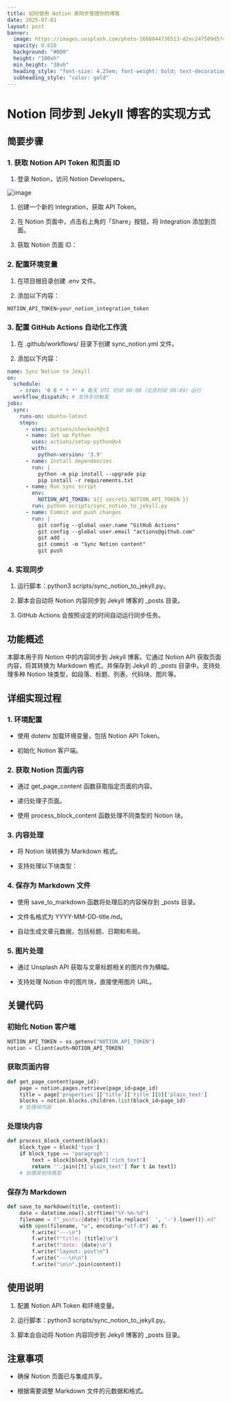 ```yaml
---
title: 如何使用 Notion 来同步管理你的博客
date: 2025-07-01
layout: post
banner:
  image: https://images.unsplash.com/photo-1660844736513-d2ec247509d5?crop=entropy&cs=tinysrgb&fit=max&fm=jpg&ixid=M3w2OTIwMzJ8MHwxfHJhbmRvbXx8fHx8fHx8fDE3NTEzNjU0OTl8&ixlib=rb-4.1.0&q=80&w=1080
  opacity: 0.618
  background: "#000"
  height: "100vh"
  min_height: "38vh"
  heading_style: "font-size: 4.25em; font-weight: bold; text-decoration: underline"
  subheading_style: "color: gold"
---
```


# Notion 同步到 Jekyll 博客的实现方式

## 简要步骤

### 1. 获取 Notion API Token 和页面 ID

1. 登录 Notion，访问 Notion Developers。

![image](https://prod-files-secure.s3.us-west-2.amazonaws.com/a7a0cc5a-89b9-4cda-8686-1fba0ca52f40/d19c1afe-dea5-4312-9333-786b0ba83054/image.png?X-Amz-Algorithm=AWS4-HMAC-SHA256&X-Amz-Content-Sha256=UNSIGNED-PAYLOAD&X-Amz-Credential=ASIAZI2LB466TKEXZKUZ%2F20250701%2Fus-west-2%2Fs3%2Faws4_request&X-Amz-Date=20250701T102459Z&X-Amz-Expires=3600&X-Amz-Security-Token=IQoJb3JpZ2luX2VjENr%2F%2F%2F%2F%2F%2F%2F%2F%2F%2FwEaCXVzLXdlc3QtMiJIMEYCIQDZYVDA60voUxd52wCpT%2FWmjHTtb8QiHj%2F0xU3D5VcZmwIhAOGX3kmNFSNDGuVeMxlSXaef07JXiQOtNp3hGHzV6BakKogECNL%2F%2F%2F%2F%2F%2F%2F%2F%2F%2FwEQABoMNjM3NDIzMTgzODA1IgzAK5hU35uGXr7isWUq3APAJsZN4K12p%2FYGlY7AueBNMwKi7vgYaroaqWxHFEjHv857ClUPaorPy%2FAYtH7QAht86F2CzwXDec7Nb5HTEcrBOxwhq99uYa9G6FyvUP0V0EnmbReu8dVvfZp9KbE7tYAw2VeEsXXrZ7X4HbPj2oe8mM8BVP71UwFRmzcG3ZGqZf%2FzTMVqbNkoP%2BHJ1lbKUzMtKKj1%2Bk30ZcxSFmTMUD3jUZGnJGTtjFnPA5HVbVQQdQlm2ZlL6OB7Tv0iXikDadfYRcDYyMRnFiB0uq%2BAILPf%2BnOvM%2FvHfwLOwTrczntRXmo6ENKhQ2gWEqrJW7xxjxVKIfv4nDRtCAtYJ%2BC43eMSUwGHCMPdnm9hXluhzEBaomO%2BtTcgRwN2pR2B67o%2BDjrTgjdR2p8anfUHWq3DXuWph2LLsPxWxMaSR78kbIgKWeKX0%2FdmCj1mwx3x60frWVifY0ZU%2BcXUbURgW7yU9WZOXsChnFcD6UU8l7r7Ip4TJN5Zx5cbkPb6Msb1jYbUkZ5B7iX6fV6ddj5yu730TFKg%2BeJuI%2BxGLtNG0bjMN5%2FCL%2FPzf8OooGWhLQ1SDpVv06oznmsGHgCP4K5W8vMr%2FoQvA7G8h9qTBqNXN5dCAfmPcuFH%2BLAuU3zbUYBsjjDUz47DBjqkAd%2BLrU0zvb2kl84SGq5o%2FYzOJcpdKrh%2BPiNBb5tZ7c1c49kPC0kWb%2FyCAk7Lsqb82CnL%2B9GuL8vl7agq7AHNVlFqF5J7YZDx5okXVPujUJs24BPGS%2B4aulGRySZi3aWjnqaA8YjcGGQmOTubvVh%2BoJ7GAcI6Ff2sU4lZK8UUJtNsvJeWb%2FHPgoay4kNZaIIJqilHkMwB3Vr49w4rXFRFsDPNLm2G&X-Amz-Signature=0f057a6767a8617be4f14fbf0fb7174ddb18c39dcb649de9302468c737487d58&X-Amz-SignedHeaders=host&x-amz-checksum-mode=ENABLED&x-id=GetObject)

1. 创建一个新的 Integration，获取 API Token。

1. 在 Notion 页面中，点击右上角的「Share」按钮，将 Integration 添加到页面。

1. 获取 Notion 页面 ID：


### 2. 配置环境变量

1. 在项目根目录创建 .env 文件。

1. 添加以下内容：

```javascript
NOTION_API_TOKEN=your_notion_integration_token
```

### 3. 配置 GitHub Actions 自动化工作流

1. 在 .github/workflows/ 目录下创建 sync_notion.yml 文件。

1. 添加以下内容：

```yaml
name: Sync Notion to Jekyll
on:
  schedule:
    - cron: '0 0 * * *' # 每天 UTC 时间 00:00（北京时间 08:00）运行
  workflow_dispatch: # 支持手动触发
jobs:
  sync:
    runs-on: ubuntu-latest
    steps:
      - uses: actions/checkout@v3
      - name: Set up Python
        uses: actions/setup-python@v4
        with:
          python-version: '3.9'
      - name: Install dependencies
        run: |
          python -m pip install --upgrade pip
          pip install -r requirements.txt
      - name: Run sync script
        env:
          NOTION_API_TOKEN: ${{ secrets.NOTION_API_TOKEN }}
        run: python scripts/sync_notion_to_jekyll.py
      - name: Commit and push changes
        run: |
          git config --global user.name "GitHub Actions"
          git config --global user.email "actions@github.com"
          git add .
          git commit -m "Sync Notion content"
          git push
```

### 4. 实现同步

1. 运行脚本：python3 scripts/sync_notion_to_jekyll.py。

1. 脚本会自动将 Notion 内容同步到 Jekyll 博客的 _posts 目录。

1. GitHub Actions 会按照设定的时间自动运行同步任务。

## 功能概述

本脚本用于将 Notion 中的内容同步到 Jekyll 博客。它通过 Notion API 获取页面内容，将其转换为 Markdown 格式，并保存到 Jekyll 的 _posts 目录中。支持处理多种 Notion 块类型，如段落、标题、列表、代码块、图片等。

## 详细实现过程

### 1. 环境配置

- 使用 dotenv 加载环境变量，包括 Notion API Token。

- 初始化 Notion 客户端。

### 2. 获取 Notion 页面内容

- 通过 get_page_content 函数获取指定页面的内容。

- 递归处理子页面。

- 使用 process_block_content 函数处理不同类型的 Notion 块。

### 3. 内容处理

- 将 Notion 块转换为 Markdown 格式。

- 支持处理以下块类型：


### 4. 保存为 Markdown 文件

- 使用 save_to_markdown 函数将处理后的内容保存到 _posts 目录。

- 文件名格式为 YYYY-MM-DD-title.md。

- 自动生成文章元数据，包括标题、日期和布局。

### 5. 图片处理

- 通过 Unsplash API 获取与文章标题相关的图片作为横幅。

- 支持处理 Notion 中的图片块，直接使用图片 URL。

## 关键代码

### 初始化 Notion 客户端

```python
NOTION_API_TOKEN = os.getenv("NOTION_API_TOKEN")
notion = Client(auth=NOTION_API_TOKEN)
```

### 获取页面内容

```python
def get_page_content(page_id):
    page = notion.pages.retrieve(page_id=page_id)
    title = page['properties']['title']['title'][0]['plain_text']
    blocks = notion.blocks.children.list(block_id=page_id)
    # 处理块内容
```

### 处理块内容

```python
def process_block_content(block):
    block_type = block['type']
    if block_type == 'paragraph':
        text = block[block_type]['rich_text']
        return ''.join([t['plain_text'] for t in text])
    # 处理其他块类型
```

### 保存为 Markdown

```python
def save_to_markdown(title, content):
    date = datetime.now().strftime("%Y-%m-%d")
    filename = f"_posts/{date}-{title.replace(' ', '-').lower()}.md"
    with open(filename, "w", encoding="utf-8") as f:
        f.write("---\n")
        f.write(f"title: {title}\n")
        f.write(f"date: {date}\n")
        f.write("layout: post\n")
        f.write("---\n\n")
        f.write("\n\n".join(content))
```

## 使用说明

1. 配置 Notion API Token 和环境变量。

1. 运行脚本：python3 scripts/sync_notion_to_jekyll.py。

1. 脚本会自动将 Notion 内容同步到 Jekyll 博客的 _posts 目录。

## 注意事项

- 确保 Notion 页面已与集成共享。

- 根据需要调整 Markdown 文件的元数据和格式。